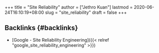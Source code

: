 +++
title = "Site Reliability"
author = ["Jethro Kuan"]
lastmod = 2020-06-24T16:10:19+08:00
slug = "site_reliability"
draft = false
+++

## Backlinks {#backlinks}

- [Google - Site Reliability Engineering]({{< relref "google_site_reliability_engineering" >}})
